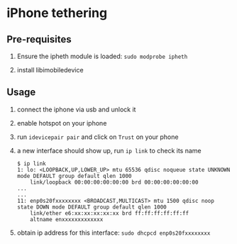 # iPhone tethering

## Pre-requisites

1) Ensure the ipheth module is loaded: `sudo modprobe ipheth`

2) install libimobiledevice

## Usage

1) connect the iphone via usb and unlock it

2) enable hotspot on your iphone

3) run `idevicepair pair` and click on `Trust` on your phone

4) a new interface should show up, run `ip link` to check its name

    ```text
    $ ip link
    1: lo: <LOOPBACK,UP,LOWER_UP> mtu 65536 qdisc noqueue state UNKNOWN mode DEFAULT group default qlen 1000
        link/loopback 00:00:00:00:00:00 brd 00:00:00:00:00:00
    ...
    ...
    11: enp0s20fxxxxxxxx <BROADCAST,MULTICAST> mtu 1500 qdisc noop state DOWN mode DEFAULT group default qlen 1000
        link/ether e6:xx:xx:xx:xx:xx brd ff:ff:ff:ff:ff:ff
        altname enxxxxxxxxxxxxx
    ```

5) obtain ip address for this interface: `sudo dhcpcd enp0s20fxxxxxxxx`

